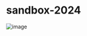 # sandbox-2024
![image](https://github.com/motroy/sandbox-2024/assets/31047716/f4f7a8e9-89a7-4889-a3d2-61f8376927ac)
